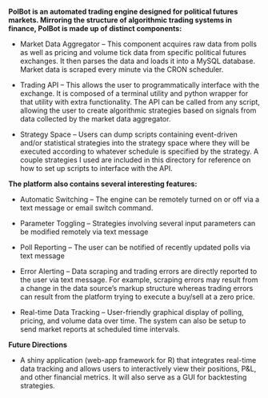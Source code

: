 **PolBot is an automated trading engine designed for political futures markets. Mirroring the structure of algorithmic trading systems in finance, PolBot is made up of distinct components:**
 
* Market Data Aggregator – This component acquires raw data from polls as well as pricing and volume tick data from specific political futures exchanges. It then parses the data and loads it into a MySQL database. Market data is scraped every minute via the CRON scheduler.
	 
* Trading API – This allows the user to programmatically interface with the exchange. It is composed of a terminal utility and python wrapper for that utility with extra functionality. The API can be called from any script, allowing the user to create algorithmic strategies based on signals from data collected by the market data aggregator.
	 
* Strategy Space – Users can dump scripts containing event-driven and/or statistical strategies into the strategy space where they will be executed according to whatever schedule is specified by the strategy. A couple strategies I used are included in this directory for reference on how to set up scripts to interface with the API.
 
 
 
**The platform also contains several interesting features:**
 
* Automatic Switching – The engine can be remotely turned on or off via a text message or email switch command.
	 
* Parameter Toggling – Strategies involving several input parameters can be modified remotely via text message
	 
* Poll Reporting – The user can be notified of recently updated polls via text message
	 
* Error Alerting – Data scraping and trading errors are directly reported to the user via text message. For example, scraping errors may result from a change in the data source’s markup structure whereas trading errors can result from the platform trying to execute a buy/sell at a zero price.
	 
* Real-time Data Tracking – User-friendly graphical display of polling, pricing, and volume data over time. The system can also be setup to send market reports at scheduled time intervals.



**Future Directions**
 
* A shiny application (web-app framework for R) that integrates real-time data tracking and allows users to interactively view their positions, P&L, and other financial metrics. It will also serve as a GUI for backtesting strategies.
